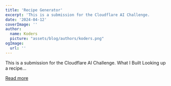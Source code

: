 ```yaml
---
title: 'Recipe Generator'
excerpt: 'This is a submission for the Cloudflare AI Challenge.           What I Built   Looking up a recipe...'
date: '2024-04-12'
coverImage: ''
author:
  name: Koders
  picture: "assets/blog/authors/koders.png"
ogImage:
  url: ''
---
```


This is a submission for the Cloudflare AI Challenge.           What I Built   Looking up a recipe...

[Read more](https://dev.to/rebeccapeltz/recipe-generator-25c5)
